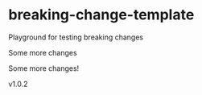 # breaking-change-template
Playground for testing breaking changes

Some more changes

Some more changes!

v1.0.2
